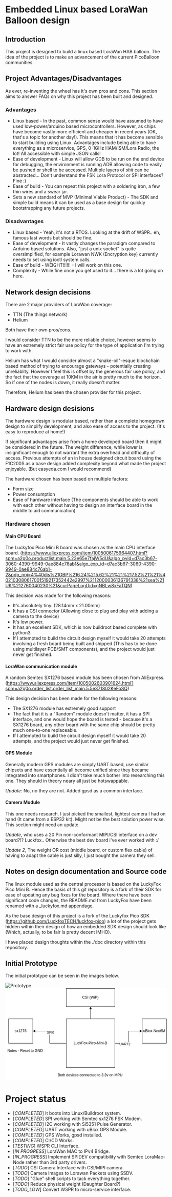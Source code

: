 # Embedded Linux based LoraWan Balloon design

## Introduction

This project is designed to build a linux based LoraWan HAB balloon. The idea of the project is to make an advancement of the current PicoBalloon communities. 

## Project Advantages/Disadvantages

As ever, re-inventing the wheel has it's own pros and cons. This section aims to answer FAQs on why this project has been built and designed.

### Advantages

* Linux based - In the past, common sense would have assumed to have used low-power/arduino based microcontrollers. However, as chips have become vastly more efficient and cheaper in recent years (OK, that's a topic for another day!). This means that it has become sensible to start building using Linux. Advantages include being able to have everything as a microservice, GPS, 0-1GHz HAM/ISM/Lora Radio, the lot! All accessible with simple JSON calls!
* Ease of development - Linux will allow GDB to be run on the end device for debugging, the environment is running ADB allowing code to easily be pushed or shell to be accessed. Multiple layers of _shit_ can be abstracted... Don't understand the FSK Lora Protocol or SPI interfaces? Fine :)
* Ease of build - You can repeat this project with a soldering iron, a few thin wires and a swear jar.
* Sets a new standard of MVP (Minimal Viable Product) - The SDK and simple build means it can be used as a base design for quickly bootstrapping any future projects.

### Disadvantages

* Linux based - Yeah, it's not a RTOS. Looking at the drift of WSPR.. eh, famous last words but should be fine.
* Ease of development - It vastly changes the paradigm compared to Arduino based solutions. Also, "just a unix socket" is quite oversimplified, for example Lorawan NWK (Encryption key) currently needs to set using ioctl system calls.
* Ease of build - WEIGHT!!!!!! - I will work on this one.
* Complexity - While fine once you get used to it... there is a lot going on here.

## Network design decisions

There are 2 major providers of LoraWan coverage:
* TTN (The things network)
* Helium

Both have their own pros/cons. 

I would consider TTN to be the more reliable choice, however seems to have an extremely strict fair use policy for the type of application I'm trying to work with. 

Helium has what I would consider almost a "snake-oil"-esque blockchain based method of trying to encourage gateways - potentially creating unreliablity. However I feel this is offset by the generous fair use policy, and the fact that the coverage at 10KM in the air is pretty much to the horizon. So if one of the nodes is down, it really doesn't matter.

Therefore, Helium has been the chosen provider for this project.

## Hardware design desisions

The hardware design is modular based, rather than a complete homegrown design to simplify development, and also ease of access to the project. (It's easy to reproduce at home!)

If significant advantages arise from a home developed board then it might be considered in the future. The weight difference, while lower is insignificant enough to not warrant the extra overhead and difficulty of access. Previous attempts of an in house designed circuit board using the F1C200S as a base design added complexity beyond what made the project enjoyable. (But easyeda.com I would recommend)

The hardware chosen has been based on multiple factors:
* Form size 
* Power consumption
* Ease of hardware interface (The components should be able to work with each other without having to design an interface board in the middle to aid communication)

### Hardware chosen

#### Main CPU Board
The Luckyfox Pico Mini B board was chosen as the main CPU interface board. (https://www.aliexpress.com/item/1005006175964407.html?spm=a2g0o.productlist.main.5.23e65e7fajW5dU&algo_pvid=d7ac3b67-3060-4390-9949-0ae884c76ab1&algo_exp_id=d7ac3b67-3060-4390-9949-0ae884c76ab1-2&pdp_npi=4%40dis%21GBP%216.24%215.62%21%21%217.52%21%21%402103080617001519217352442e2997%2112000036136791338%21sea%21UK%212760040230%21&curPageLogUid=gNBLw8xFaTQN)

This decision was made for the following reasons:

* It's absolutely tiny. (28.14mm x 21.00mm)
* It has a CSI connector (Allowing close to plug and play with adding a camera to the device)
* It's low power.
* It has an excellent SDK, which is now buildroot based complete with python3.
* If I attempted to build the circuit design myself it would take 20 attempts involving a fresh board being built and shipped (This has to be done using multilayer PCB/SMT components), and the project would just never get finished.

#### LoraWan communication module
A random Semtec SX1276 based module has been chosen from AliExpress. (https://www.aliexpress.com/item/1005002603901624.html?spm=a2g0o.order_list.order_list_main.5.5e371802KeFoSQ)

This design decision has been made for the following reasons:
* The SX1276 module has extremely good support
* The fact that it is a "Random" module doesn't matter, it has a SPI interface, and one would hope the board is tested - because it's a SX1276 board, any other board with the same chip should be pretty much one-to-one replaceable.
* If I attempted to build the circuit design myself it would take 20 attempts, and the project would just never get finished.

#### GPS Module

Generally modern GPS modules are simply UART based, use similar chipsets and have essentially all become unified since they became integrated into smartphones. I didn't take much bother into researching this one. They should in theory neary all just be hotswappable.

*Update*: No, no they are not. Added gpsd as a common interface.

#### Camera Module

This one needs research. I just picked the smallest, lightest camera I had on hand (It came from a ESP32 kit). Might not be the best solution power wise. This section might need an update.

*Update*, who uses a 20 Pin non-conformant MIPI/CSI interface on a dev board?!? Luckfox.. Otherwise the best dev board i've ever worked with :/

*Update 2*, The weight OR cost (middle board, or custom flex cable) of having to adapt the cable is just silly, I just bought the camera they sell.

## Notes on design documentation and Source code

The linux module used as the central processor is based on the LuckyFox Pico Mini B. Hence the basis of this git repository is a fork of their SDK for ease of updating any bug fixes for the board. Where there have been significant code changes, the README.md from LuckyFox have been renamed with a _luckyfox.md appendage. 

As the base design of this project is a fork of the Luckyfox Pico SDK (https://github.com/LuckfoxTECH/luckfox-pico) a lot of the project gets hidden within their design of how an embedded SDK design should look like (Which, actually, to be fair is pretty decent IMHO).

I have placed design thoughts within the ./doc directory within this repository. 

## Initial Prototype

The initial prototype can be seen in the images below.

![Prototype](./docs/images/prototype.jpg)
![Prototype](./docs/images/schematic.jpg)


# Project status

* [_COMPLETED_] It boots into Linux/Buildroot system.
* [_COMPLETED_] SPI working with Semtec sx1276 FSK Modem.
* [_COMPLETED_] I2C working with Si5351 Pulse Generator.
* [_COMPLETED_] UART working with uBlox GPS Module.
* [_COMPLETED_] GPS Works, gpsd installed.
* [_COMPLETED_] CI/CD Works.
* [_TESTING_] WSPR CLI Interface.
* [_IN PROGRESS_] LoraWan MAC to IPv4 Bridge.
* [_IN_PROGRESS_] Implement SPIDEV compatibility with Semtec LoraMac-Node rather than 3rd party drivers.
* [_TODO_] CSI Camera Interface with CSI/MIPI camera.
* [_TODO_] Camera Images to Lorawan Packets using SSDV.
* [_TODO_] "Glue" shell scripts to tack everything together.
* [_TODO_] Reduce physical weight (Daughter Board?)
* [_TODO_LOW_] Convert WSPR to micro-service interface.
